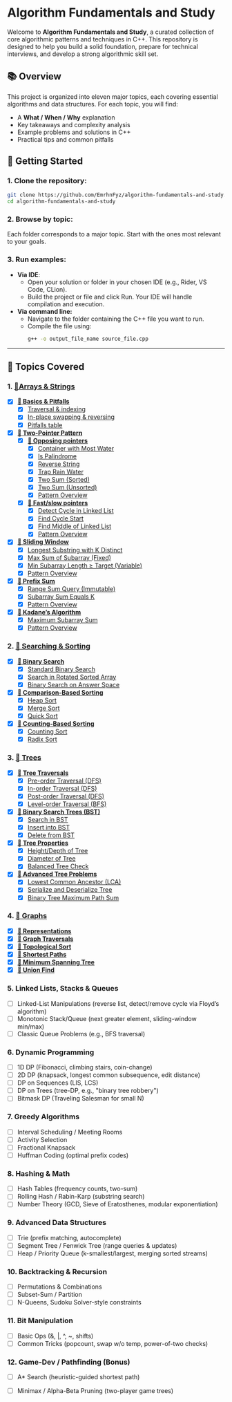 ﻿# Algorithm Fundamentals and Study

Welcome to **Algorithm Fundamentals and Study**, a curated collection of core algorithmic patterns and techniques in C++. This repository is designed to help you build a solid foundation, prepare for technical interviews, and develop a strong algorithmic skill set.

## 📚 Overview

This project is organized into eleven major topics, each covering essential algorithms and data structures. For each topic, you will find:

- A **What / When / Why** explanation
- Key takeaways and complexity analysis
- Example problems and solutions in C++
- Practical tips and common pitfalls

## 🚀 Getting Started

### 1. **Clone the repository**:
   ```bash
   git clone https://github.com/EmrhnFyz/algorithm-fundamentals-and-study.git
   cd algorithm-fundamentals-and-study
   ```
### 2. **Browse by topic**:
Each folder corresponds to a major topic. Start with the ones most relevant to your goals.
### 3. **Run examples**:
- **Via IDE**:
  - Open your solution or folder in your chosen IDE (e.g., Rider, VS Code, CLion).
  - Build the project or file and click Run. Your IDE will handle compilation and execution.
- **Via command line:**
  - Navigate to the folder containing the C++ file you want to run.
  - Compile the file using:
    ```bash
    g++ -o output_file_name source_file.cpp
    ```
---

## 📂 Topics Covered

### 1. [**📁Arrays & Strings**](arrays_strings)
    
   - [X] [**📁 Basics & Pitfalls**](arrays_strings/basics)
     - [X] [Traversal & indexing](arrays_strings/basics/traversal_indexing.cpp)
     - [X] [In-place swapping & reversing](arrays_strings/basics/reverse_swap.cpp)
     - [X] [Pitfalls table](arrays_strings/basics/pitfall_table.md)
   - [X] [**📁 Two-Pointer Pattern**](arrays_strings/two_pointers)
     - [X] [**📁 Opposing pointers**](arrays_strings/two_pointers/opposing_pointers)
        - [X] [Container with Most Water](arrays_strings/two_pointers/opposing_pointers/container_with_most_water.cpp)
        - [X] [Is Palindrome](arrays_strings/two_pointers/opposing_pointers/is_palindrome.cpp)
        - [X] [Reverse String](arrays_strings/two_pointers/opposing_pointers/trap_rain_water.cpp)
        - [X] [Trap Rain Water](arrays_strings/two_pointers/opposing_pointers/trap_rain_water.cpp)
        - [X] [Two Sum (Sorted)](arrays_strings/two_pointers/opposing_pointers/two_sum_sorted.cpp)
        - [X] [Two Sum (Unsorted)](arrays_strings/two_pointers/opposing_pointers/two_sum_unsorted.cpp)
        - [X] [Pattern Overview](arrays_strings/two_pointers/opposing_pointers/README.md)
      - [X] [**📁 Fast/slow pointers**](arrays_strings/two_pointers/fast_slow_pointers)
        - [X] [Detect Cycle in Linked List](arrays_strings/two_pointers/fast_slow_pointers/detect_cycle_in_linked_list.cpp)
        - [X] [Find Cycle Start](arrays_strings/two_pointers/fast_slow_pointers/find_cycle_start.cpp)
        - [X] [Find Middle of Linked List](arrays_strings/two_pointers/fast_slow_pointers/find_middle_of_linked_list.cpp)
        - [X] [Pattern Overview](arrays_strings/two_pointers/fast_slow_pointers/README.md)   
   - [X] [**📁 Sliding Window**](arrays_strings/sliding_window)
     - [X] [Longest Substring with K Distinct](arrays_strings/sliding_window/longest_substring_with_k_distinct.cpp)
     - [X] [Max Sum of Subarray (Fixed)](arrays_strings/sliding_window/max_sum_of_subarray_fixed.cpp)
     - [X] [Min Subarray Length ≥ Target (Variable)](arrays_strings/sliding_window/min_subarray_length_greater_or__equal_than_target.cpp)
     - [X] [Pattern Overview](arrays_strings/sliding_window/README.md)
   - [X] [**📁 Prefix Sum**](arrays_strings/prefix_sum)
     - [X] [Range Sum Query (Immutable)](arrays_strings/prefix_sum/range_sum_query_immutable.cpp)
     - [X] [Subarray Sum Equals K](arrays_strings/prefix_sum/subarray_sum_equals_k.cpp)
     - [X] [Pattern Overview](arrays_strings/prefix_sum/README.md)
   - [X] [**📁 Kadane’s Algorithm**](arrays_strings/kadane_algorithm)
     - [X] [Maximum Subarray Sum](arrays_strings/kadane_algorithm/maximum_subarray_sum.cpp)
     - [X] [Pattern Overview](arrays_strings/kadane_algorithm/README.md) 

### 2. [**📁 Searching & Sorting**](searching_sorting)
   - [X] [**📁 Binary Search**](searching_sorting/binary_search)
     - [X] [Standard Binary Search](searching_sorting/binary_search/standard_binary_search.cpp)
     - [X] [Search in Rotated Sorted Array](searching_sorting/binary_search/search_in_rotated_sorted_array.cpp)
     - [X] [Binary Search on Answer Space](searching_sorting/binary_search/binary_search_on_answer_space.cpp)
   - [X] [**📁 Comparison-Based Sorting**](searching_sorting/comparison_based_sorting)
     - [X] [Heap Sort](searching_sorting/comparison_based_sorting/heap_sort.cpp)
     - [X] [Merge Sort](searching_sorting/comparison_based_sorting/merge_sort.cpp)
     - [X] [Quick Sort](searching_sorting/comparison_based_sorting/quick_sort.cpp)
   - [X] [**📁 Counting-Based Sorting**](searching_sorting/counting_based_sorting)
     - [X] [Counting Sort](searching_sorting/counting_based_sorting/counting_sort.cpp)
     - [X] [Radix Sort](searching_sorting/counting_based_sorting/radix_sort.cpp)

  ### 3. [**📁 Trees**](trees_graphs)
   - [X] [**📁 Tree Traversals**](trees/traversals)
     -  [X] [Pre-order Traversal (DFS)](trees/traversals/preorder_traversal.cpp)
     -  [X] [In-order Traversal (DFS)](trees/traversals/inorder_traversal.cpp)
     -  [X] [Post-order Traversal (DFS)](trees/traversals/postorder_traversal.cpp)
     -  [X] [Level-order Traversal (BFS)](trees/traversals/level_order_traversal.cpp)
   - [X] [**📁 Binary Search Trees (BST)**](trees/binary_search_tree)
     - [X] [Search in BST](trees/binary_search_tree/search_in_bst.cpp)
     - [X] [Insert into BST](trees/binary_search_tree/insert_into_bst.cpp)
     - [X] [Delete from BST](trees/binary_search_tree/delete_from_bst.cpp)
   - [X] [**📁 Tree Properties**](trees/tree_properties)
     - [X] [Height/Depth of Tree](trees/tree_properties/height_of_tree.cpp)
     - [X] [Diameter of Tree](trees/tree_properties/diameter_of_tree.cpp)
     - [X] [Balanced Tree Check](trees/tree_properties/check_balanced_tree.cpp)
   - [X] [**📁 Advanced Tree Problems**](trees/advanced_trees)
     - [X] [Lowest Common Ancestor (LCA)](trees/advanced_trees/lowest_common_ancestor.cpp)
     - [X] [Serialize and Deserialize Tree](trees/advanced_trees/serialize_deserialize_tree.cpp)
     - [X] [Binary Tree Maximum Path Sum](trees/advanced_trees/binary_tree_max_path_sum.cpp)

### 4. [**📁 Graphs**](graphs)
   - [X] [**📁 Representations**](graphs/representations/)
   - [X] [**📁 Graph Traversals**](graphs/graph_traversals)
   - [X] [**📁 Topological Sort**](graphs/topological_sort)
   - [X] [**📁 Shortest Paths**](graphs/shortest_paths)
   - [X] [**📁 Minimum Spanning Tree**](graphs/minimum_spanning_tree)
   - [X] [**📁 Union Find**](graphs/union_find)
       
### 5. **Linked Lists, Stacks & Queues**
   - [ ] Linked-List Manipulations (reverse list, detect/remove cycle via Floyd’s algorithm)
   - [ ] Monotonic Stack/Queue (next greater element, sliding-window min/max)
   - [ ] Classic Queue Problems (e.g., BFS traversal)
   
### 6. **Dynamic Programming**
   - [ ] 1D DP (Fibonacci, climbing stairs, coin-change)
   - [ ] 2D DP (knapsack, longest common subsequence, edit distance)
   - [ ] DP on Sequences (LIS, LCS)
   - [ ] DP on Trees (tree-DP, e.g., "binary tree robbery")
   - [ ] Bitmask DP (Traveling Salesman for small N)

### 7. **Greedy Algorithms**
   - [ ] Interval Scheduling / Meeting Rooms
   - [ ] Activity Selection
   - [ ] Fractional Knapsack
   - [ ] Huffman Coding (optimal prefix codes)

### 8. **Hashing & Math**
   - [ ] Hash Tables (frequency counts, two-sum)
   - [ ] Rolling Hash / Rabin-Karp (substring search)
   - [ ] Number Theory (GCD, Sieve of Eratosthenes, modular exponentiation)

### 9. **Advanced Data Structures**
   - [ ] Trie (prefix matching, autocomplete)
   - [ ] Segment Tree / Fenwick Tree (range queries & updates)
   - [ ] Heap / Priority Queue (k-smallest/largest, merging sorted streams)

### 10. **Backtracking & Recursion**
   - [ ] Permutations & Combinations
   - [ ] Subset-Sum / Partition
   - [ ] N-Queens, Sudoku Solver-style constraints

### 11. **Bit Manipulation**
   - [ ] Basic Ops (&, |, ^, \~, shifts)
   - [ ] Common Tricks (popcount, swap w/o temp, power-of-two checks)

### 12. **Game-Dev / Pathfinding (Bonus)**
   - [ ] A\* Search (heuristic-guided shortest path)
   - [ ] Minimax / Alpha-Beta Pruning (two-player game trees)

